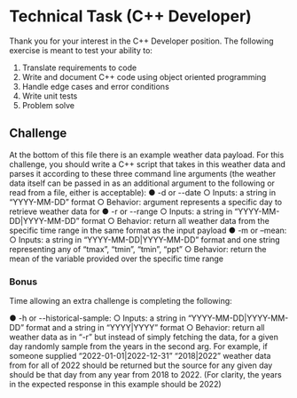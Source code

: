 # Technical Task (C++ Developer)

Thank you for your interest in the C++ Developer position. The following exercise is meant to test your ability to:
1. Translate requirements to code
2. Write and document C++ code using object oriented programming
3. Handle edge cases and error conditions
4. Write unit tests
5. Problem solve

## Challenge

At the bottom of this file there is an example weather data payload.
For this challenge, you should write a C++ script that takes in this weather data and parses it according to these three command line arguments (the weather data itself can be passed in as an additional argument to the following or read from a file, either is acceptable):
● -d or --date
  ○ Inputs: a string in “YYYY-MM-DD” format
  ○ Behavior: argument represents a specific day to retrieve weather data for
● -r or --range
  ○ Inputs: a string in “YYYY-MM-DD|YYYY-MM-DD” format
  ○ Behavior: return all weather data from the specific time range in the same format as the input payload
● -m or –mean:
  ○ Inputs: a string in “YYYY-MM-DD|YYYY-MM-DD” format and one string representing any of “tmax”, “tmin”, “tmin”, “ppt”
  ○ Behavior: return the mean of the variable provided over the specific time range

### Bonus

Time allowing an extra challenge is completing the following:

● -h or --historical-sample:
  ○ Inputs: a string in “YYYY-MM-DD|YYYY-MM-DD” format and a string in “YYYY|YYYY” format
  ○ Behavior: return all weather data as in “-r” but instead of simply fetching the data, for a given day randomly sample from the years in the second arg. For example, if someone supplied “2022-01-01|2022-12-31” “2018|2022” weather data from for all of 2022 should be returned but the source for any given day should be that day from any year from 2018 to 2022. (For clarity, the years in the expected response in this example should be 2022)
